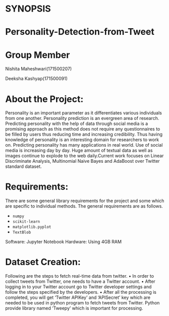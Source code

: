 # SYNOPSIS

# Personality-Detection-from-Tweet

# Group Member

 Nishita Maheshwari(171500207)
 
 Deeksha Kashyap(171500091)

# About the Project:

Personality is an important parameter as it differentiates various individuals from one another. Personality prediction is an 
evergreen area of research. Predicting personality with the help of data through social media is a promising approach as this
method does not require any questionnaires to be filled by users thus reducing time and increasing credibility. Thus having
knowledge of personality is an interesting domain for researchers to work on. Predicting personality has many applications in
real world. Use of social media is increasing day by day. Huge amount of textual data as well as images continue to explode to
the web daily.Current work focuses on Linear Discriminate Analysis, Multinomial Naive Bayes and AdaBoost over Twitter standard
dataset.

# Requirements:

There are some general library requirements for the project and some which are specific to individual methods. 
The general requirements are as follows. 
* `numpy`
* `scikit-learn`
* `matplotlib.pyplot`
* `TextBlob`

Software: Jupyter Notebook
Hardware: Using 4GB RAM


# Dataset Creation:

Following are the steps to fetch real-time data from twitter.
•	In order to collect tweets from Twitter, one needs to have a Twitter account. 
•	After logging in to your Twitter account go to Twitter developer settings and follow the steps specified by the developers. 
•	After all the processing is completed, you will get ‘Twitter APIKey’ and ‘APISecret’ key which are needed to be used in python program     to fetch tweets from Twitter. Python provide library named ‘Tweepy’ which is important for processing.




